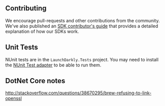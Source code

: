 Contributing
------------

We encourage pull-requests and other contributions from the community. We've also published an [SDK contributor's guide](http://docs.launchdarkly.com/v1.0/docs/sdk-contributors-guide) that provides a detailed explanation of how our SDKs work.

Unit Tests
----------

NUnit tests are in the `LaunchDarkly.Tests` project.  You may need to install the [NUnit Test adapter](http://nunit.org/index.php?p=vsTestAdapter&r=2.6) to be able to run them.


DotNet Core notes
-----------------
http://stackoverflow.com/questions/38670295/brew-refusing-to-link-openssl